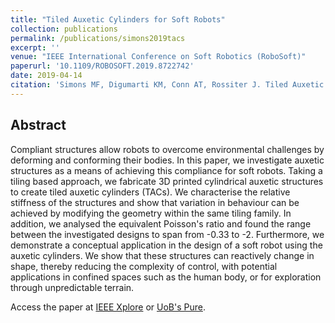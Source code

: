 ```yaml
---
title: "Tiled Auxetic Cylinders for Soft Robots"
collection: publications
permalink: /publications/simons2019tacs
excerpt: ''
venue: "IEEE International Conference on Soft Robotics (RoboSoft)"
paperurl: '10.1109/ROBOSOFT.2019.8722742'
date: 2019-04-14
citation: 'Simons MF, Digumarti KM, Conn AT, Rossiter J. Tiled Auxetic Cylinders for Soft Robots. In 2019 IEEE International Conference on Soft Robotics (RoboSoft) 2019 Apr 14. IEEE.'
---
```


## Abstract
Compliant structures allow robots to overcome environmental challenges by deforming and conforming their bodies. In this paper, we investigate auxetic structures as a means of achieving this compliance for soft robots. Taking a tiling based approach, we fabricate 3D printed cylindrical auxetic structures to create tiled auxetic cylinders (TACs). We characterise the relative stiffness of the structures and show that variation in behaviour can be achieved by modifying the geometry within the same tiling family. In addition, we analysed the equivalent Poisson's ratio and found the range between the investigated designs to span from -0.33 to -2. Furthermore, we demonstrate a conceptual application in the design of a soft robot using the auxetic cylinders. We show that these structures can reactively change in shape, thereby reducing the complexity of control, with potential applications in confined spaces such as the human body, or for exploration through unpredictable terrain.

Access the paper at [IEEE Xplore](https://ieeexplore.ieee.org/document/8722742) or [UoB's Pure](https://research-information.bristol.ac.uk/files/185062368/Tiled_Auxetic_Cylinders_For_Soft_Robots_Accepted_Preprint.pdf).
